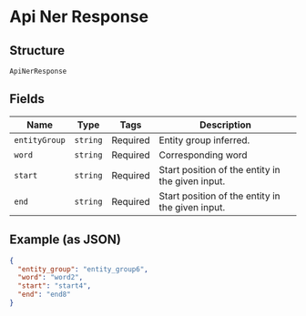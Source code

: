 
# Api Ner Response

## Structure

`ApiNerResponse`

## Fields

| Name | Type | Tags | Description |
|  --- | --- | --- | --- |
| `entityGroup` | `string` | Required | Entity group inferred. |
| `word` | `string` | Required | Corresponding word |
| `start` | `string` | Required | Start position of the entity in the given input. |
| `end` | `string` | Required | Start position of the entity in the given input. |

## Example (as JSON)

```json
{
  "entity_group": "entity_group6",
  "word": "word2",
  "start": "start4",
  "end": "end8"
}
```

